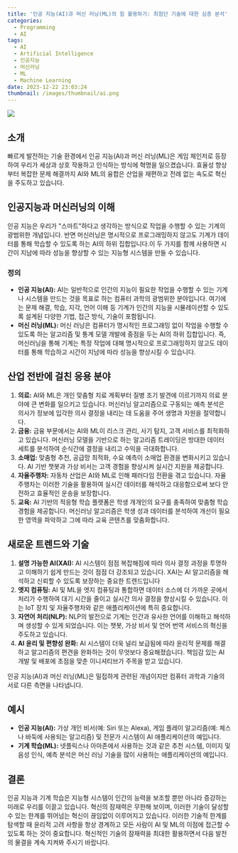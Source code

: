 ```yaml
---
title: '인공 지능(AI)과 머신 러닝(ML)의 힘 활용하기: 최첨단 기술에 대한 심층 분석'
categories:
  - Programming
  - AI
tags:
  - AI
  - Artificial Intelligence
  - 인공지능
  - 머신러닝
  - ML
  - Machine Learning
date: 2023-12-22 23:03:24
thumbnail: /images/thumbnail/ai.png
---
```


![](/images/header/ai-3.png)

## 소개

빠르게 발전하는 기술 환경에서 인공 지능(AI)과 머신 러닝(ML)은 게임 체인저로 등장하여 우리가 세상과 상호 작용하고 인식하는 방식에 혁명을 일으켰습니다. 효율성 향상부터 복잡한 문제 해결까지 AI와 ML의 융합은 산업을 재편하고 전례 없는 속도로 혁신을 주도하고 있습니다.

## 인공지능과 머신러닝의 이해

인공 지능은 우리가 "스마트"하다고 생각하는 방식으로 작업을 수행할 수 있는 기계의 광범위한 개념입니다. 반면 머신러닝은 명시적으로 프로그래밍하지 않고도 기계가 데이터를 통해 학습할 수 있도록 하는 AI의 하위 집합입니다.이 두 가지를 함께 사용하면 시간이 지남에 따라 성능을 향상할 수 있는 지능형 시스템을 만들 수 있습니다.

### 정의

- **인공 지능(AI):** AI는 일반적으로 인간의 지능이 필요한 작업을 수행할 수 있는 기계나 시스템을 만드는 것을 목표로 하는 컴퓨터 과학의 광범위한 분야입니다. 여기에는 문제 해결, 학습, 지각, 언어 이해 등 기계가 인간의 지능을 시뮬레이션할 수 있도록 설계된 다양한 기법, 접근 방식, 기술이 포함됩니다.
  <br/>
- **머신 러닝(ML):** 머신 러닝은 컴퓨터가 명시적인 프로그래밍 없이 작업을 수행할 수 있도록 하는 알고리즘 및 통계 모델 개발에 중점을 두는 AI의 하위 집합입니다. 즉, 머신러닝을 통해 기계는 특정 작업에 대해 명시적으로 프로그래밍하지 않고도 데이터를 통해 학습하고 시간이 지남에 따라 성능을 향상시킬 수 있습니다.

## 산업 전반에 걸친 응용 분야

1. **의료:** AI와 ML은 개인 맞춤형 치료 계획부터 질병 조기 발견에 이르기까지 의료 분야에 큰 변화를 일으키고 있습니다. 머신러닝 알고리즘으로 구동되는 예측 분석은 의사가 정보에 입각한 의사 결정을 내리는 데 도움을 주어 생명과 자원을 절약합니다.
   <br/>
2. **금융:** 금융 부문에서는 AI와 ML이 리스크 관리, 사기 탐지, 고객 서비스를 최적화하고 있습니다. 머신러닝 모델을 기반으로 하는 알고리즘 트레이딩은 방대한 데이터 세트를 분석하여 순식간에 결정을 내리고 수익을 극대화합니다.
   <br/>
3. **소매업:** 맞춤형 추천, 공급망 최적화, 수요 예측이 소매업 환경을 변화시키고 있습니다. AI 기반 챗봇과 가상 비서는 고객 경험을 향상시켜 실시간 지원을 제공합니다.
   <br/>
4. **자율주행차:** 자동차 산업은 AI와 ML로 인해 패러다임 전환을 겪고 있습니다. 자율주행차는 이러한 기술을 활용하여 실시간 데이터를 해석하고 대응함으로써 보다 안전하고 효율적인 운송을 보장합니다.
   <br/>
5. **교육:** AI 기반의 적응형 학습 플랫폼은 학생 개개인의 요구를 충족하여 맞춤형 학습 경험을 제공합니다. 머신러닝 알고리즘은 학생 성과 데이터를 분석하여 개선이 필요한 영역을 파악하고 그에 따라 교육 콘텐츠를 맞춤화합니다.

## 새로운 트렌드와 기술

1. **설명 가능한 AI(XAI):** AI 시스템이 점점 복잡해짐에 따라 의사 결정 과정을 투명하고 이해하기 쉽게 만드는 것이 점점 더 강조되고 있습니다. XAI는 AI 알고리즘을 해석하고 신뢰할 수 있도록 보장하는 중요한 트렌드입니다
   <br/>
2. **엣지 컴퓨팅:** AI 및 ML을 엣지 컴퓨팅과 통합하면 데이터 소스에 더 가까운 곳에서 처리가 수행하여 대기 시간을 줄이고 실시간 의사 결정을 향상시킬 수 있습니다. 이는 IoT 장치 및 자율주행차와 같은 애플리케이션에 특히 중요합니다.
   <br/>
3. **자연어 처리(NLP):** NLP의 발전으로 기계는 인간과 유사한 언어를 이해하고 해석하며 생성할 수 있게 되었습니다. 이는 챗봇, 가상 비서 및 언어 번역 서비스의 혁신을 주도하고 있습니다.
   <br/>
4. **AI 윤리 및 편향성 완화:** AI 시스템이 더욱 널리 보급됨에 따라 윤리적 문제를 해결하고 알고리즘의 편견을 완화하는 것이 무엇보다 중요해졌습니다. 책임감 있는 AI 개발 및 배포에 초점을 맞춘 이니셔티브가 주목을 받고 있습니다.

인공 지능(AI)과 머신 러닝(ML)은 밀접하게 관련된 개념이지만 컴퓨터 과학과 기술의 서로 다른 측면을 나타냅니다.

## 예시

- **인공 지능(AI):** 가상 개인 비서(예: Siri 또는 Alexa), 게임 플레이 알고리즘(예: 체스나 바둑에 사용되는 알고리즘) 및 전문가 시스템이 AI 애플리케이션의 예입니다.
  <br/>
- **기계 학습(ML):** 넷플릭스나 아마존에서 사용하는 것과 같은 추천 시스템, 이미지 및 음성 인식, 예측 분석은 머신 러닝 기술을 많이 사용하는 애플리케이션의 예입니다.

## 결론

인공 지능과 기계 학습은 지능형 시스템이 인간의 능력을 보조할 뿐만 아니라 증강하는 미래로 우리를 이끌고 있습니다. 혁신의 잠재력은 무한해 보이며, 이러한 기술이 달성할 수 있는 한계를 뛰어넘는 혁신이 끊임없이 이루어지고 있습니다. 이러한 기술적 한계를 탐색할 때 윤리적 고려 사항을 항상 경계하고 모든 사람이 AI 및 ML의 이점에 접근할 수 있도록 하는 것이 중요합니다. 혁신적인 기술의 잠재력을 최대한 활용하면서 다음 발전의 물결을 계속 지켜봐 주시기 바랍니다.
